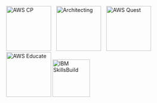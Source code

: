 <p>
  <img src="https://images.credly.com/size/220x220/images/00634f82-b07f-4bbd-a6bb-53de397fc3a6/image.png" width="120" height="120" alt="AWS CP" style="display: inline-block; margin-right: 10px;">
  <img src="https://images.credly.com/size/680x680/images/519a6dba-f145-4c1a-85a2-1d173d6898d9/image.png" width="120" height="120" alt="Architecting" style="display: inline-block; margin-right: 10px;">
  <img src="https://images.credly.com/size/680x680/images/2784d0d8-327c-406f-971e-9f0e15097003/image.png" width="120" height="120" alt="AWS Quest" style="display: inline-block;">
  <img src="https://images.credly.com/size/680x680/images/b7695469-4083-4e65-b11b-ffc90f4492dd/image.png"
  width="120" height="120" alt="AWS Educate" style="display: inline-block;">
  <img src="https://images.credly.com/size/680x680/images/1fb00135-23d3-42e9-a745-c7627e8a84bf/image.png"
  width="100" height="100" alt="IBM SkillsBuild" style="display: inline-block;">
</p>

